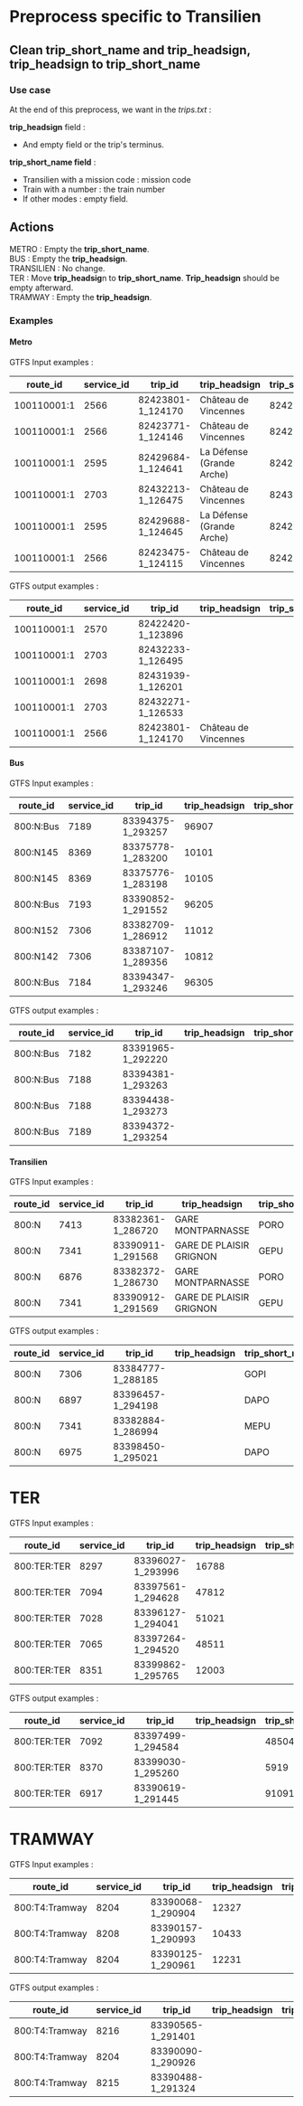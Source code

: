 # Preprocess specific to Transilien

## Clean **trip_short_name** and **trip_headsign**, **trip_headsign** to **trip_short_name**

### Use case
At the end of this preprocess, we want in the *trips.txt* :

**trip_headsign** field : 
   * And empty field or the trip's terminus.
   
**trip_short_name field** : 
   * Transilien with a mission code : mission code
   * Train with a number : the train number
   * If other modes : empty field.
    
## Actions

METRO : Empty the **trip_short_name**.  
BUS : Empty the **trip_headsign**.  
TRANSILIEN : No change.  
TER : Move **trip_headsig**n to **trip_short_name**. **Trip_headsign** should be empty afterward.  
TRAMWAY : Empty the **trip_headsign**.  
    
 ### Examples
 
 #### Metro 
 
 GTFS Input examples :  
 
  | route_id | service_id | trip_id | trip_headsign | trip_short_name | direction_id | block_id |
 |----------| ---------- | ------- | ------------- | --------------- | ------------ | ---------| 
| 100110001:1 |  2566 |        82423801-1_124170 |   Château de Vincennes     |   82423801  |   1 | |            
| 100110001:1 |  2566   |      82423771-1_124146 |  Château de Vincennes      |  82423771   |       1 | |            
| 100110001:1 |  2595     |    82429684-1_124641 |  La Défense (Grande Arche) |  82429684 |         0     | |        
| 100110001:1|   2703  |       82432213-1_126475 |  Château de Vincennes      |  82432213  |        1         | |    
| 100110001:1 |  2595    |     82429688-1_124645 |  La Défense (Grande Arche) |  82429688  |        0            | | 
| 100110001:1|   2566      |   82423475-1_124115 |   Château de Vincennes     |  82423475  |        1 | | 

GTFS output examples :  
 
 | route_id | service_id | trip_id | trip_headsign | trip_short_name | direction_id | block_id |
 |----------| ---------- | ------- | ------------- | --------------- | ------------ | ---------|
 | 100110001:1 | 2570 | 82422420-1_123896 | | | 1 | |
 | 100110001:1 | 2703 | 82432233-1_126495  | | | 1 | |
 | 100110001:1 | 2698 | 82431939-1_126201 | | | 1 | |
 | 100110001:1 | 2703 | 82432271-1_126533 | | | 1 | |
| 100110001:1 | 2566 | 82423801-1_124170 |Château de Vincennes | | 1 | |

#### Bus
 GTFS Input examples :  
 
 | route_id | service_id | trip_id | trip_headsign | trip_short_name | direction_id | block_id |
 |----------| ---------- | ------- | ------------- | --------------- | ------------ | ---------| 
| 800:N:Bus|   7189 |        83394375-1_293257|   96907 |   |                 0 |    |         
| 800:N145 |   8369 |        83375778-1_283200 |  10101 | |                                        0   | |              
| 800:N145|    8369 |        83375776-1_283198 |  10105 | |                                        0   | |          
| 800:N:Bus|   7193 |        83390852-1_291552|   96205 |  |                                       0   | |        
| 800:N152|    7306 |        83382709-1_286912|   11012 | |                                        0  | |           
| 800:N142 |   7306 |        83387107-1_289356|   10812|  |                                        0  | |           
| 800:N:Bus|   7184 |        83394347-1_293246|   96305 | |                                        0  | | 

GTFS output examples :  

 | route_id | service_id | trip_id | trip_headsign | trip_short_name | direction_id | block_id |
 |----------| ---------- | ------- | ------------- | --------------- | ------------ | ---------|
 | 800:N:Bus |  7182 |    83391965-1_292220   |  |     |                           0   | |          
| 800:N:Bus |  7188  |       83394381-1_293263     |   |   |                          1  | |           
| 800:N:Bus|   7188  |       83394438-1_293273    |   |   |                           0 | |            
| 800:N:Bus|   7189  |       83394372-1_293254    | |    |                            1| | 


#### Transilien
GTFS Input examples :  

 | route_id | service_id | trip_id | trip_headsign | trip_short_name | direction_id | block_id |
 |----------| ---------- | ------- | ------------- | --------------- | ------------ | ---------|
 |800:N|      7413|        83382361-1_286720|  GARE MONTPARNASSE |          PORO |            0 |  |         
800:N|      7341|        83390911-1_291568|  GARE DE PLAISIR GRIGNON |    GEPU |            0  |   |                    
800:N|      6876 |       83382372-1_286730|  GARE MONTPARNASSE  |         PORO |            0  |  |        
800:N|      7341|        83390912-1_291569|  GARE DE PLAISIR GRIGNON |    GEPU |            0||

GTFS output examples :  

 | route_id | service_id | trip_id | trip_headsign | trip_short_name | direction_id | block_id |
 |----------| ---------- | ------- | ------------- | --------------- | ------------ | ---------|
 |800:N|     7306|        83384777-1_288185|  |               GOPI|             0 ||           
|800:N|     6897|        83396457-1_294198||                 DAPO |            0 ||           
|800:N |    7341|        83382884-1_286994| |                MEPU |            0||            
|800:N |    6975|        83398450-1_295021|  |               DAPO|             0 ||  


# TER
GTFS Input examples :  

 | route_id | service_id | trip_id | trip_headsign | trip_short_name | direction_id | block_id |
 |----------| ---------- | ------- | ------------- | --------------- | ------------ | ---------|
 |800:TER:TER|  8297|        83396027-1_293996|  16788   ||                        0  ||          
|800:TER:TER|  7094 |       83397561-1_294628|  47812||                           0  ||          
|800:TER:TER|  7028 |       83396127-1_294041|  51021||                           0  ||          
|800:TER:TER|  7065|        83397264-1_294520|  48511||                           0 ||           
|800:TER:TER|  8351 |       83399862-1_295765|  12003 ||                          0  ||    

GTFS output examples :  

 | route_id | service_id | trip_id | trip_headsign | trip_short_name | direction_id | block_id |
 |----------| ---------- | ------- | ------------- | --------------- | ------------ | ---------|
 |800:TER:TER |     7092  |       83397499-1_294584 |   |               48504    |         0       | |      
 |800:TER:TER |     8370 |        83399030-1_295260  |  |               5919    |          0    | |         
 |800:TER:TER  |    6917 |        83390619-1_291445  |  |               91091   |          0 | |
 
 
 # TRAMWAY
 GTFS Input examples :  

 | route_id | service_id | trip_id | trip_headsign | trip_short_name | direction_id | block_id |
 |----------| ---------- | ------- | ------------- | --------------- | ------------ | ---------|
 |800:T4:Tramway|  8204|        83390068-1_290904|  12327 |  |                        0   ||         
|800:T4:Tramway|  8208|        83390157-1_290993|  10433|   |                        0    ||        
|800:T4:Tramway|  8204|        83390125-1_290961|  12231|  |                         0||

GTFS output examples :  

 | route_id | service_id | trip_id | trip_headsign | trip_short_name | direction_id | block_id |
 |----------| ---------- | ------- | ------------- | --------------- | ------------ | ---------|
 |800:T4:Tramway|  8216|        83390565-1_291401  |||                                1  ||          
|800:T4:Tramway|  8204      |  83390090-1_290926 |||                                 0       ||     
|800:T4:Tramway | 8215   |     83390488-1_291324 |||                                 1||
